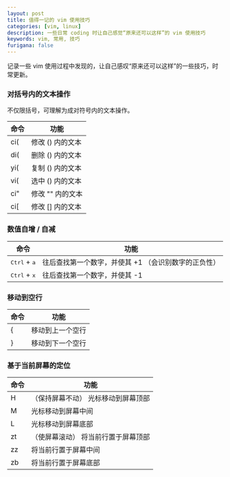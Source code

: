 ```yaml
---
layout: post
title: 值得一记的 vim 使用技巧
categories: [vim, linux]
description: 一些日常 coding 时让自己感觉“原来还可以这样”的 vim 使用技巧
keywords: vim, 常用, 技巧
furigana: false
---
```


记录一些 vim 使用过程中发现的，让自己感叹“原来还可以这样”的一些技巧，时常更新。

### 对括号内的文本操作

不仅限括号，可理解为成对符号内的文本操作。

| 命令 | 功能             |
| ---- | ---------------- |
| ci(  | 修改 () 内的文本 |
| di(  | 删除 () 内的文本 |
| yi(  | 复制 () 内的文本 |
| vi(  | 选中 () 内的文本 |
| ci"  | 修改 "" 内的文本 |
| ci[  | 修改 [] 内的文本 |

### 数值自增 / 自减

| 命令                           | 功能                                                 |
| ------------------------------ | ---------------------------------------------------- |
| <kbd>Ctrl</kbd> + <kbd>a</kbd> | 往后查找第一个数字，并使其 +1 （会识别数字的正负性） |
| <kbd>Ctrl</kbd> + <kbd>x</kbd> | 往后查找第一个数字，并使其 -1                        |

### 移动到空行

| 命令 | 功能             |
| ---- | ---------------- |
| {    | 移动到上一个空行 |
| }    | 移动到下一个空行 |

### 基于当前屏幕的定位 

| 命令 | 功能                                |
| ---- | ----------------------------------- |
| H    | （保持屏幕不动） 光标移动到屏幕顶部 |
| M    | 光标移动到屏幕中间                  |
| L    | 光标移动到屏幕底部                  |
| zt   | （使屏幕滚动） 将当前行置于屏幕顶部 |
| zz   | 将当前行置于屏幕中间                |
| zb   | 将当前行置于屏幕底部                |
